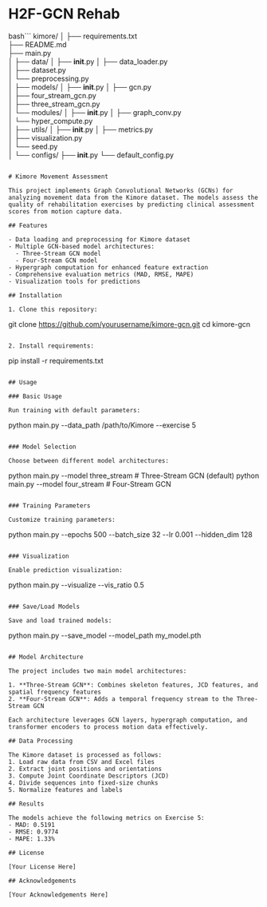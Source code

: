 # H2F-GCN Rehab

bash```
kimore/
│
├── requirements.txt                  
├── README.md                    
├── main.py                         
│
├── data/
│   ├── __init__.py
│   ├── data_loader.py              
│   ├── dataset.py                 
│   └── preprocessing.py          
│
├── models/
│   ├── __init__.py
│   ├── gcn.py                       
│   ├── four_stream_gcn.py           
│   ├── three_stream_gcn.py           
│   └── modules/
│       ├── __init__.py
│       ├── graph_conv.py           
│       └── hyper_compute.py       
│
├── utils/
│   ├── __init__.py
│   ├── metrics.py                    
│   ├── visualization.py          
│   └── seed.py                    
│
└── configs/
    ├── __init__.py
    └── default_config.py 
```

# Kimore Movement Assessment

This project implements Graph Convolutional Networks (GCNs) for analyzing movement data from the Kimore dataset. The models assess the quality of rehabilitation exercises by predicting clinical assessment scores from motion capture data.

## Features

- Data loading and preprocessing for Kimore dataset
- Multiple GCN-based model architectures:
  - Three-Stream GCN model
  - Four-Stream GCN model
- Hypergraph computation for enhanced feature extraction
- Comprehensive evaluation metrics (MAD, RMSE, MAPE)
- Visualization tools for predictions

## Installation

1. Clone this repository:
```
git clone https://github.com/yourusername/kimore-gcn.git
cd kimore-gcn
```

2. Install requirements:
```
pip install -r requirements.txt
```

## Usage

### Basic Usage

Run training with default parameters:
```
python main.py --data_path /path/to/Kimore --exercise 5
```

### Model Selection

Choose between different model architectures:
```
python main.py --model three_stream  # Three-Stream GCN (default)
python main.py --model four_stream   # Four-Stream GCN
```

### Training Parameters

Customize training parameters:
```
python main.py --epochs 500 --batch_size 32 --lr 0.001 --hidden_dim 128
```

### Visualization

Enable prediction visualization:
```
python main.py --visualize --vis_ratio 0.5
```

### Save/Load Models

Save and load trained models:
```
python main.py --save_model --model_path my_model.pth
```

## Model Architecture

The project includes two main model architectures:

1. **Three-Stream GCN**: Combines skeleton features, JCD features, and spatial frequency features
2. **Four-Stream GCN**: Adds a temporal frequency stream to the Three-Stream GCN

Each architecture leverages GCN layers, hypergraph computation, and transformer encoders to process motion data effectively.

## Data Processing

The Kimore dataset is processed as follows:
1. Load raw data from CSV and Excel files
2. Extract joint positions and orientations
3. Compute Joint Coordinate Descriptors (JCD)
4. Divide sequences into fixed-size chunks
5. Normalize features and labels

## Results

The models achieve the following metrics on Exercise 5:
- MAD: 0.5191
- RMSE: 0.9774
- MAPE: 1.33%

## License

[Your License Here]

## Acknowledgements

[Your Acknowledgements Here]
